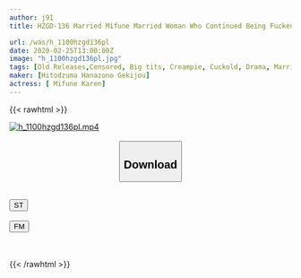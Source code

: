 ```yaml
---
author: j91
title: HZGD-136 Married Mifune Married Woman Who Continued Being Fucked By Boss All Night

url: /was/h_1100hzgd136pl
date: 2020-02-25T13:00:00Z
image: "h_1100hzgd136pl.jpg"
tags: [Old Releases,Censored, Big tits, Creampie, Cuckold, Drama, Married Woman, OL, (tag-censored), Titty fuck]
maker: [Hitodzuma Hanazono Gekijou]
actress: [ Mifune Karen]
---
```



{{< rawhtml >}}

<div class="video" data-videoid="wZX18R698mSJ2wj">
    <a href="javascript:;">
        <img src="/was/h_1100hzgd136pl/h_1100hzgd136pl.jpg" width="WIDTH" height="HEIGHT" alt="h_1100hzgd136pl.mp4" loading="lazy">
    </a>
</div>

<script type="text/javascript" src="https://j91.asia/asset/on-demand-st.js"></script>

<br>
  <link rel="stylesheet" href="https://j91.asia/asset/bs5.css">
  
  <center>
  <button class="btn btn-primary" type="button" data-bs-toggle="collapse" data-bs-target=".multi-collapse" aria-expanded="false" aria-controls="multiCollapseExample1 multiCollapseExample2"><h2>Download</h2></button></center>
</p>
<div class="row">
  <div class="col">
    <div class="collapse multi-collapse" id="multiCollapseExample1">
      <div class="card card-body">
	      	      <br>
<div class="buttons">  
<a href="https://streamtape.to/v/wZX18R698mSJ2wj" target="_blank"><button class="btn-hover color-3"><i class="fa fa-download"></i> ST</button></a></div>
    </div>
  </div>
</div>
  <div class="col">
    <div class="collapse multi-collapse" id="multiCollapseExample2">
      <div class="card card-body">
	      <br>
<div class="buttons">
    <a href="https://filemoon.sx/d/3df0s7te9gw6" target="_blank"><button class="btn-hover color-8"><i class="fa fa-download"></i> FM</button></a></div>
<br><br>
      </div>
    </div>
  </div>
</div>

{{< /rawhtml >}}